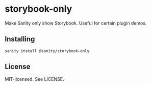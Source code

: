 # storybook-only

Make Sanity only show Storybook. Useful for certain plugin demos.

## Installing

`sanity install @sanity/storybook-only`

## License

MIT-licensed. See LICENSE.
